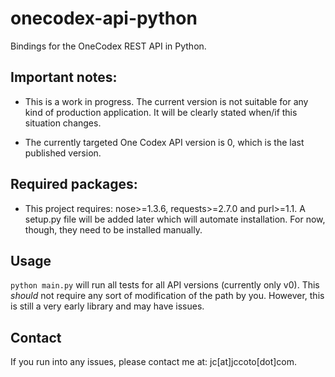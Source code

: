 # onecodex-api-python
Bindings for the OneCodex REST API in Python.

## Important notes:
 - This is a work in progress.  The current version is not suitable for any kind of production 
   application. It will be clearly stated when/if this situation changes.
 
 - The currently targeted One Codex API version is 0, which is the last published version.

## Required packages:
 - This project requires: nose>=1.3.6, requests>=2.7.0 and purl>=1.1.  A setup.py file will be 
   added later which will automate installation.  For now, though, they need to be installed 
   manually.

## Usage
`python main.py` will run all tests for all API versions (currently only v0).  This *should* not 
require any sort of modification of the path by you.  However, this is still a very early library
 and may have issues.
 
## Contact
If you run into any issues, please contact me at: jc[at]jccoto[dot]com.

